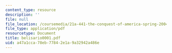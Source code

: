 ```yaml
---
content_type: resource
description: ''
file: null
file_location: /coursemedia/21a-441-the-conquest-of-america-spring-2004/a47a1cca78eb77842e1a9a32942a486e_belisario0001.pdf
file_type: application/pdf
resourcetype: Document
title: belisario0001.pdf
uid: a47a1cca-78eb-7784-2e1a-9a32942a486e
---
```

